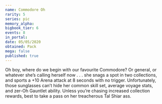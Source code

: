 ```yaml
---
name: Commodore Oh
rarity: 5
series: pic
memory_alpha:
bigbook_tier: 6
events: 8
in_portal:
date: 05/05/2020
obtained: Pack
mega: false
published: true
---
```


Oh boy, where do we begin with our favourite Commodore? Or general, or whatever she’s calling herself now . . . she snags a spot in two collections, and sports a +10 Arena attack at 8 seconds with no trigger. Unfortunately, those sunglasses can’t hide her common skill set, average voyage stats, and zer-Oh Gauntlet ability. Unless you’re chasing increased collection rewards, best to take a pass on her treacherous Tal Shiar ass.
